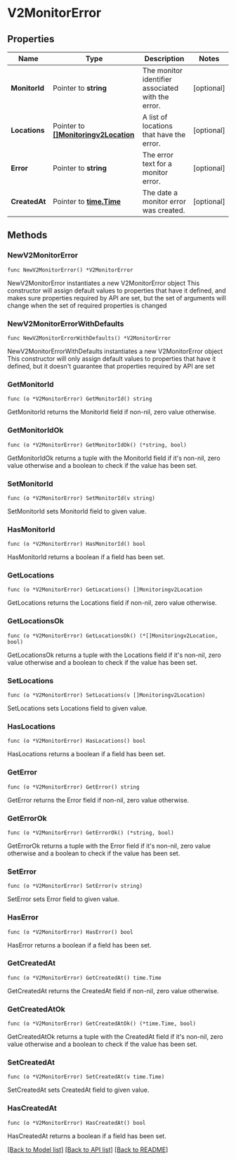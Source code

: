 # V2MonitorError

## Properties

Name | Type | Description | Notes
------------ | ------------- | ------------- | -------------
**MonitorId** | Pointer to **string** | The monitor identifier associated with the error. | [optional] 
**Locations** | Pointer to [**[]Monitoringv2Location**](monitoringv2Location.md) | A list of locations that have the error. | [optional] 
**Error** | Pointer to **string** | The error text for a monitor error. | [optional] 
**CreatedAt** | Pointer to [**time.Time**](time.Time.md) | The date a monitor error was created. | [optional] 

## Methods

### NewV2MonitorError

`func NewV2MonitorError() *V2MonitorError`

NewV2MonitorError instantiates a new V2MonitorError object
This constructor will assign default values to properties that have it defined,
and makes sure properties required by API are set, but the set of arguments
will change when the set of required properties is changed

### NewV2MonitorErrorWithDefaults

`func NewV2MonitorErrorWithDefaults() *V2MonitorError`

NewV2MonitorErrorWithDefaults instantiates a new V2MonitorError object
This constructor will only assign default values to properties that have it defined,
but it doesn't guarantee that properties required by API are set

### GetMonitorId

`func (o *V2MonitorError) GetMonitorId() string`

GetMonitorId returns the MonitorId field if non-nil, zero value otherwise.

### GetMonitorIdOk

`func (o *V2MonitorError) GetMonitorIdOk() (*string, bool)`

GetMonitorIdOk returns a tuple with the MonitorId field if it's non-nil, zero value otherwise
and a boolean to check if the value has been set.

### SetMonitorId

`func (o *V2MonitorError) SetMonitorId(v string)`

SetMonitorId sets MonitorId field to given value.

### HasMonitorId

`func (o *V2MonitorError) HasMonitorId() bool`

HasMonitorId returns a boolean if a field has been set.

### GetLocations

`func (o *V2MonitorError) GetLocations() []Monitoringv2Location`

GetLocations returns the Locations field if non-nil, zero value otherwise.

### GetLocationsOk

`func (o *V2MonitorError) GetLocationsOk() (*[]Monitoringv2Location, bool)`

GetLocationsOk returns a tuple with the Locations field if it's non-nil, zero value otherwise
and a boolean to check if the value has been set.

### SetLocations

`func (o *V2MonitorError) SetLocations(v []Monitoringv2Location)`

SetLocations sets Locations field to given value.

### HasLocations

`func (o *V2MonitorError) HasLocations() bool`

HasLocations returns a boolean if a field has been set.

### GetError

`func (o *V2MonitorError) GetError() string`

GetError returns the Error field if non-nil, zero value otherwise.

### GetErrorOk

`func (o *V2MonitorError) GetErrorOk() (*string, bool)`

GetErrorOk returns a tuple with the Error field if it's non-nil, zero value otherwise
and a boolean to check if the value has been set.

### SetError

`func (o *V2MonitorError) SetError(v string)`

SetError sets Error field to given value.

### HasError

`func (o *V2MonitorError) HasError() bool`

HasError returns a boolean if a field has been set.

### GetCreatedAt

`func (o *V2MonitorError) GetCreatedAt() time.Time`

GetCreatedAt returns the CreatedAt field if non-nil, zero value otherwise.

### GetCreatedAtOk

`func (o *V2MonitorError) GetCreatedAtOk() (*time.Time, bool)`

GetCreatedAtOk returns a tuple with the CreatedAt field if it's non-nil, zero value otherwise
and a boolean to check if the value has been set.

### SetCreatedAt

`func (o *V2MonitorError) SetCreatedAt(v time.Time)`

SetCreatedAt sets CreatedAt field to given value.

### HasCreatedAt

`func (o *V2MonitorError) HasCreatedAt() bool`

HasCreatedAt returns a boolean if a field has been set.


[[Back to Model list]](../README.md#documentation-for-models) [[Back to API list]](../README.md#documentation-for-api-endpoints) [[Back to README]](../README.md)


